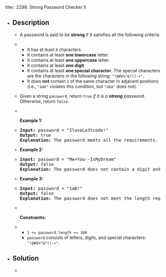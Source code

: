 title:: 2299. Strong Password Checker II

- ## Description
	- <p>A password is said to be <strong>strong</strong> if it satisfies all the following criteria:</p>
	- <ul>
	  	<li>It has at least <code>8</code> characters.</li>
	  	<li>It contains at least <strong>one lowercase</strong> letter.</li>
	  	<li>It contains at least <strong>one uppercase</strong> letter.</li>
	  	<li>It contains at least <strong>one digit</strong>.</li>
	  	<li>It contains at least <strong>one special character</strong>. The special characters are the characters in the following string: <code>&quot;!@#$%^&amp;*()-+&quot;</code>.</li>
	  	<li>It does <strong>not</strong> contain <code>2</code> of the same character in adjacent positions (i.e., <code>&quot;aab&quot;</code> violates this condition, but <code>&quot;aba&quot;</code> does not).</li>
	  </ul>
	- <p>Given a string <code>password</code>, return <code>true</code><em> if it is a <strong>strong</strong> password</em>. Otherwise, return <code>false</code>.</p>
	- <p>&nbsp;</p>
	  <p><strong class="example">Example 1:</strong></p>
	- <pre>
	  <strong>Input:</strong> password = &quot;IloveLe3tcode!&quot;
	  <strong>Output:</strong> true
	  <strong>Explanation:</strong> The password meets all the requirements. Therefore, we return true.
	  </pre>
	- <p><strong class="example">Example 2:</strong></p>
	- <pre>
	  <strong>Input:</strong> password = &quot;Me+You--IsMyDream&quot;
	  <strong>Output:</strong> false
	  <strong>Explanation:</strong> The password does not contain a digit and also contains 2 of the same character in adjacent positions. Therefore, we return false.
	  </pre>
	- <p><strong class="example">Example 3:</strong></p>
	- <pre>
	  <strong>Input:</strong> password = &quot;1aB!&quot;
	  <strong>Output:</strong> false
	  <strong>Explanation:</strong> The password does not meet the length requirement. Therefore, we return false.</pre>
	- <p>&nbsp;</p>
	  <p><strong>Constraints:</strong></p>
	- <ul>
	  	<li><code>1 &lt;= password.length &lt;= 100</code></li>
	  	<li><code>password</code> consists of letters, digits, and special characters: <code>&quot;!@#$%^&amp;*()-+&quot;</code>.</li>
	  </ul>
- ## Solution
	- ```java
	  ```